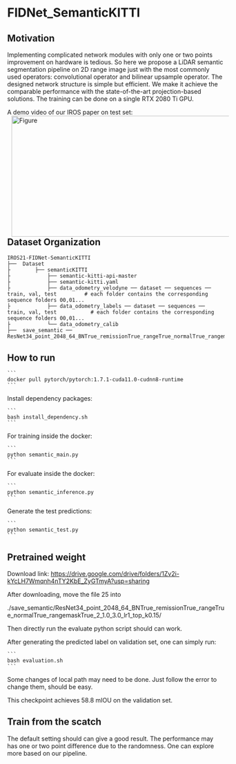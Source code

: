 # FIDNet_SemanticKITTI

## Motivation
Implementing complicated network modules with only one or two points improvement on hardware is tedious. So here we propose a LiDAR semantic segmentation pipeline on 2D range image just with the most commonly used operators: convolutional operator and bilinear upsample operator. The designed network structure is simple but efficient. We make it achieve the comparable performance with the state-of-the-art projection-based solutions. The training can be done on a single RTX 2080 Ti GPU. 

A demo video of our IROS paper on test set:
<br />
<img src="https://github.com/placeforyiming/IROS21-FIDNet-SemanticKITTI/blob/main/semantic.gif?raw=true" alt="Figure" style="width: 540px; height: 280px;" hspace="10" align="left"/>
<br /><br /><br /><br /><br /><br /><br /><br /><br /><br /><br /><br />
## Dataset Organization

    IROS21-FIDNet-SemanticKITTI
    ├──  Dataset
    ├        ├── semanticKITTI                 
    ├            ├── semantic-kitti-api-master         
    ├            ├── semantic-kitti.yaml
    ├            ├── data_odometry_velodyne ── dataset ── sequences ── train, val, test         # each folder contains the corresponding sequence folders 00,01...
    ├            ├── data_odometry_labels ── dataset ── sequences ── train, val, test           # each folder contains the corresponding sequence folders 00,01...
    ├            └── data_odometry_calib        
    ├──  save_semantic ── ResNet34_point_2048_64_BNTrue_remissionTrue_rangeTrue_normalTrue_rangemaskTrue_2_1.0_3.0_lr1_top_k0.15

    

## How to run

```` 
```
docker pull pytorch/pytorch:1.7.1-cuda11.0-cudnn8-runtime
```
````
Install dependency packages:
```` 
```
bash install_dependency.sh
```
````
For training inside the docker:
```` 
```
python semantic_main.py
```
````
For evaluate inside the docker:
````
```
python semantic_inference.py
```
````
Generate the test predictions:
````
```
python semantic_test.py
```
````

## Pretrained weight
Download link: https://drive.google.com/drive/folders/1Zv2i-kYcLH7Wmqnh4nTY2KbE_ZyGTmyA?usp=sharing

After downloading, move the file 25 into

./save_semantic/ResNet34_point_2048_64_BNTrue_remissionTrue_rangeTrue_normalTrue_rangemaskTrue_2_1.0_3.0_lr1_top_k0.15/

Then directly run the evaluate python script should can work.

After generating the predicted label on validation set, one can simply run:
````
```
bash evaluation.sh
```
````
Some changes of local path may need to be done. Just follow the error to change them, should be easy. 

This checkpoint achieves 58.8 mIOU on the validation set.

## Train from the scatch
The default setting should can give a good result. The performance may has one or two point difference due to the randomness. One can explore more based on our pipeline.
